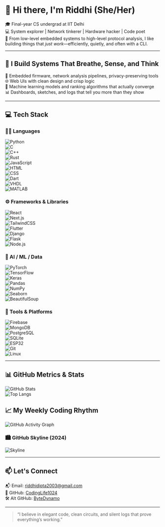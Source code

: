 # 👋 Hi there, I'm Riddhi (She/Her)

🎓 Final-year CS undergrad at IIT Delhi  
💻 System explorer | Network tinkerer | Hardware hacker | Code poet  
📍 From low-level embedded systems to high-level protocol analysis, I like building things that *just work*—efficiently, quietly, and often with a CLI.

---

## 🚀 I Build Systems That Breathe, Sense, and Think

🔧 Embedded firmware, network analysis pipelines, privacy-preserving tools  
🌐 Web UIs with clean design and crisp logic  
🧠 Machine learning models and ranking algorithms that actually converge  
📊 Dashboards, sketches, and logs that tell you more than they show

---

## 💻 Tech Stack

### 👩‍💻 Languages  
![Python](https://img.shields.io/badge/python-%233776AB.svg?style=flat&logo=python&logoColor=white)  
![C](https://img.shields.io/badge/c-%2300599C.svg?style=flat&logo=c&logoColor=white)  
![C++](https://img.shields.io/badge/c++-%2300599C.svg?style=flat&logo=c%2B%2B&logoColor=white)  
![Rust](https://img.shields.io/badge/rust-%23000000.svg?style=flat&logo=rust&logoColor=white)  
![JavaScript](https://img.shields.io/badge/javascript-%23323330.svg?style=flat&logo=javascript&logoColor=%23F7DF1E)  
![HTML](https://img.shields.io/badge/html-%23E34F26.svg?style=flat&logo=html5&logoColor=white)  
![CSS](https://img.shields.io/badge/css-%231572B6.svg?style=flat&logo=css3&logoColor=white)  
![Dart](https://img.shields.io/badge/dart-%230175C2.svg?style=flat&logo=dart&logoColor=white)  
![VHDL](https://img.shields.io/badge/VHDL-%23414141.svg?style=flat&logo=vhdl&logoColor=white)  
![MATLAB](https://img.shields.io/badge/matlab-%23000000.svg?style=flat&logo=mathworks&logoColor=white)

### ⚙️ Frameworks & Libraries  
![React](https://img.shields.io/badge/react-%2320232a.svg?style=flat&logo=react&logoColor=%2361DAFB)  
![Next.js](https://img.shields.io/badge/next.js-%23000000.svg?style=flat&logo=next.js&logoColor=white)  
![TailwindCSS](https://img.shields.io/badge/tailwindcss-%2338B2AC.svg?style=flat&logo=tailwind-css&logoColor=white)  
![Flutter](https://img.shields.io/badge/flutter-%2302569B.svg?style=flat&logo=flutter&logoColor=white)  
![Django](https://img.shields.io/badge/django-%23092E20.svg?style=flat&logo=django&logoColor=white)  
![Flask](https://img.shields.io/badge/flask-%23000.svg?style=flat&logo=flask&logoColor=white)  
![Node.js](https://img.shields.io/badge/node.js-%2343853D.svg?style=flat&logo=node.js&logoColor=white)

### 🔬 AI / ML / Data  
![PyTorch](https://img.shields.io/badge/pytorch-%23EE4C2C.svg?style=flat&logo=pytorch&logoColor=white)  
![TensorFlow](https://img.shields.io/badge/tensorflow-%23FF6F00.svg?style=flat&logo=tensorflow&logoColor=white)  
![Keras](https://img.shields.io/badge/keras-%23D00000.svg?style=flat&logo=keras&logoColor=white)  
![Pandas](https://img.shields.io/badge/pandas-%23150458.svg?style=flat&logo=pandas&logoColor=white)  
![NumPy](https://img.shields.io/badge/numpy-%23013243.svg?style=flat&logo=numpy&logoColor=white)  
![Seaborn](https://img.shields.io/badge/seaborn-%23776BEE.svg?style=flat&logo=python&logoColor=white)  
![BeautifulSoup](https://img.shields.io/badge/BeautifulSoup-%2343A047.svg?style=flat&logo=python&logoColor=white)

### 🧰 Tools & Platforms  
![Firebase](https://img.shields.io/badge/firebase-%23FFCA28.svg?style=flat&logo=firebase&logoColor=white)  
![MongoDB](https://img.shields.io/badge/MongoDB-%234ea94b.svg?style=flat&logo=mongodb&logoColor=white)  
![PostgreSQL](https://img.shields.io/badge/postgresql-%23336791.svg?style=flat&logo=postgresql&logoColor=white)  
![SQLite](https://img.shields.io/badge/SQLite-%2307405e.svg?style=flat&logo=sqlite&logoColor=white)  
![ESP32](https://img.shields.io/badge/ESP32-S3-blue?style=flat&logo=espressif)  
![Git](https://img.shields.io/badge/git-%23F05033.svg?style=flat&logo=git&logoColor=white)  
![Linux](https://img.shields.io/badge/Linux-%23FCC624.svg?style=flat&logo=linux&logoColor=black)

---

## 📊 GitHub Metrics & Stats

![GitHub Stats](https://github-readme-stats.vercel.app/api?username=CodingLife1024&theme=chartreuse-dark&hide_border=false&include_all_commits=true&count_private=true)  
![Top Langs](https://github-readme-stats.vercel.app/api/top-langs/?username=CodingLife1024&layout=compact&theme=chartreuse-dark&hide_border=false)

## 📈 My Weekly Coding Rhythm</summary>

![GitHub Activity Graph](https://github-readme-activity-graph.vercel.app/graph?username=CodingLife1024&theme=chartreuse-dark&hide_border=true)

### 🏙️ GitHub Skyline (2024)

![Skyline](https://github.com/CodingLife1024/CodingLife1024/blob/main/metrics.plugin.skyline.svg)

---

## 📫 Let's Connect

📬 Email: riddhidipta2003@gmail.com  
🐙 GitHub: [CodingLife1024](https://github.com/CodingLife1024)  
🛠️ Alt GitHub: [ByteDynamo](https://github.com/ByteDynamo)

---

> “I believe in elegant code, clean circuits, and silent logs that prove everything’s working.”
